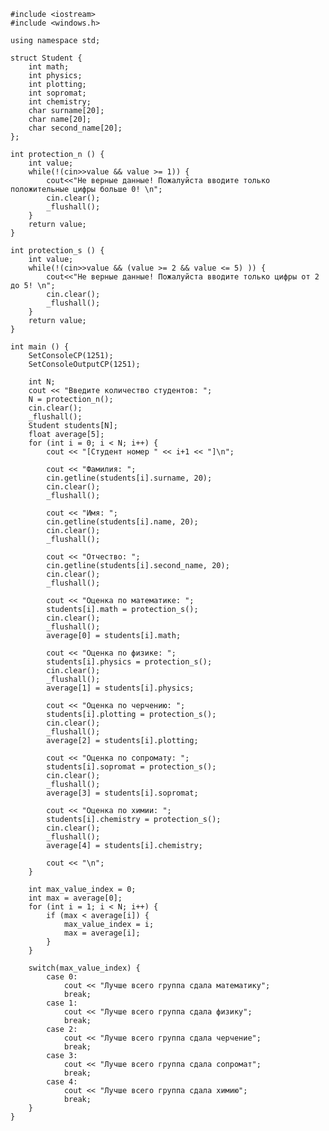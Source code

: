 ﻿```
#include <iostream>
#include <windows.h>

using namespace std;

struct Student {
	int math;
	int physics;
	int plotting;
	int sopromat;
	int chemistry;
	char surname[20];
	char name[20];
	char second_name[20];
};

int protection_n () {
	int value;
	while(!(cin>>value && value >= 1)) {
		cout<<"Не верные данные! Пожалуйста вводите только положительные цифры больше 0! \n";
		cin.clear();
		_flushall();
	}
	return value;
}

int protection_s () {
	int value;
	while(!(cin>>value && (value >= 2 && value <= 5) )) {
		cout<<"Не верные данные! Пожалуйста вводите только цифры от 2 до 5! \n";
		cin.clear();
		_flushall();
	}
	return value;
}

int main () {
	SetConsoleCP(1251);
	SetConsoleOutputCP(1251);
	
	int N;
	cout << "Введите количество студентов: ";
	N = protection_n();
	cin.clear();
	_flushall();
	Student students[N];
	float average[5];
	for (int i = 0; i < N; i++) {
		cout << "[Студент номер " << i+1 << "]\n";

		cout << "Фамилия: ";
		cin.getline(students[i].surname, 20);
		cin.clear();
		_flushall();

		cout << "Имя: ";
		cin.getline(students[i].name, 20);
		cin.clear();
		_flushall();

		cout << "Отчество: ";
		cin.getline(students[i].second_name, 20);
		cin.clear();
		_flushall();

		cout << "Оценка по математике: ";
		students[i].math = protection_s();
		cin.clear();
		_flushall();
		average[0] = students[i].math;

		cout << "Оценка по физике: ";
		students[i].physics = protection_s();
		cin.clear();
		_flushall();
		average[1] = students[i].physics;

		cout << "Оценка по черчению: ";
		students[i].plotting = protection_s();
		cin.clear();
		_flushall();
		average[2] = students[i].plotting;

		cout << "Оценка по сопромату: ";
		students[i].sopromat = protection_s();
		cin.clear();
		_flushall();
		average[3] = students[i].sopromat;

		cout << "Оценка по химии: ";
		students[i].chemistry = protection_s();
		cin.clear();
		_flushall();
		average[4] = students[i].chemistry;

		cout << "\n";
	}

	int max_value_index = 0;
	int max = average[0];
	for (int i = 1; i < N; i++) {
		if (max < average[i]) {
			max_value_index = i;
			max = average[i];
		}
	}

	switch(max_value_index) {
		case 0:
			cout << "Лучше всего группа сдала математику";
			break;
		case 1:
			cout << "Лучше всего группа сдала физику";
			break;
		case 2:
			cout << "Лучше всего группа сдала черчение";
			break;
		case 3:
			cout << "Лучше всего группа сдала сопромат";
			break;
		case 4:
			cout << "Лучше всего группа сдала химию";
			break;
	}
}

```
